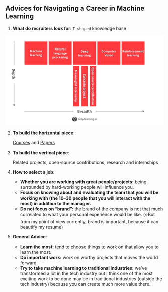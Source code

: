 ## Advices for Navigating a Career in Machine Learning

1. **What do recruiters look for**: `T-shaped` knowledge base

![img](pic/T-shaped-knowlege-base.png)

2. **To build the horizontal piece**:

   [Courses](https://github.com/kmario23/deep-learning-drizzle) and [Papers](./advices-on-paper-reading.md)

3. **To build the vertical piece**:

   Related projects, open-source contributions, research and internships

4. **How to select a job**:

   + **Whether you are working with great people/projects:** being surrounded by hard-working people will influence you.
   + **Focus on knowing about and evaluating the team that you will be working with (the 10–30 people that you will interact with the most) in addition to the manager.**
   + **Do not focus on “brand”:** the brand of the company is not that much correlated to what your personal experience would be like. (⭐️But from my point of view currently, brand is important, because it can beautify my resume)

5. **General Advice**:

   + **Learn the most:** tend to choose things to work on that allow you to learn the most.
   + **Do important work:** work on worthy projects that moves the world forward.
   + **Try to take machine learning to traditional industries:** we’ve transformed a lot in the tech industry but I think one of the most exciting work to be done may be in traditional industries (outside the tech industry) because you can create much more value there.
